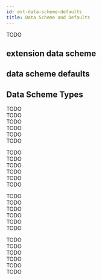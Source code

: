 ```yaml
---
id: ext-data-scheme-defaults
title: Data Scheme and Defaults
---
```


TODO

## extension data scheme

## data scheme defaults

## Data Scheme Types

TODO  
TODO  
TODO  
TODO  
TODO  
TODO  

TODO  
TODO  
TODO  
TODO  
TODO  
TODO  

TODO  
TODO  
TODO  
TODO   
TODO  
TODO  

TODO  
TODO  
TODO  
TODO  
TODO  
TODO  